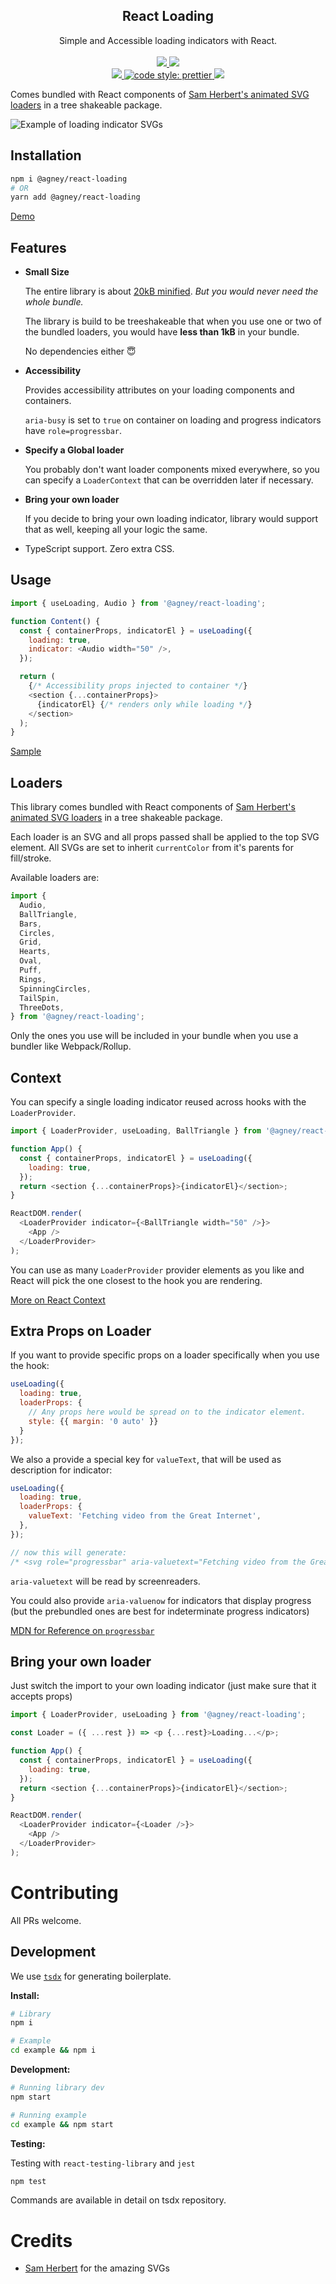 <h2 align="center">React Loading</h2>
<p align="center">
Simple and Accessible loading indicators with React.
<br />
<br />
<a href="https://www.npmjs.com/package/@agney/react-loading">
  <img src="https://badge.fury.io/js/%40agney%2Freact-loading.svg" />
</a>
<img src="https://img.shields.io/badge/module%20formats-cjs%2C%20esm-green.svg" />
<br />
<a href="https://github.com/agneym/react-loading/actions">
  <img src="https://github.com/agneym/react-loading/workflows/CI/badge.svg" />
</a>
<a href="https://prettier.io">
  <img alt="code style: prettier" src="https://img.shields.io/badge/code_style-prettier-ff69b4.svg?style=flat-square" />
</a>
<a href="http://makeapullrequest.com">
  <img src="https://img.shields.io/badge/PRs-welcome-brightgreen.svg?style=flat-square" />
</a>

Comes bundled with React components of [Sam Herbert's animated SVG loaders](https://github.com/SamHerbert/SVG-Loaders) in a tree shakeable package.

![Example of loading indicator SVGs](./example/indicator.gif)

## Installation

```bash
npm i @agney/react-loading
# OR
yarn add @agney/react-loading
```

[Demo](https://agneym.github.io/react-loading/)

## Features

- **Small Size**

  The entire library is about [20kB minified](https://bundlephobia.com/result?p=@agney/react-loading). _But you would never need the whole bundle._

  The library is build to be treeshakeable that when you use one or two of the bundled loaders, you would have **less than 1kB** in your bundle.

  No dependencies either 😇

- **Accessibility**

  Provides accessibility attributes on your loading components and containers.

  `aria-busy` is set to `true` on container on loading and progress indicators have `role=progressbar`.

- **Specify a Global loader**

  You probably don't want loader components mixed everywhere, so you can specify a `LoaderContext` that can be overridden later if necessary.

- **Bring your own loader**

  If you decide to bring your own loading indicator, library would support that as well, keeping all your logic the same.

- TypeScript support. Zero extra CSS.

## Usage

```javascript
import { useLoading, Audio } from '@agney/react-loading';

function Content() {
  const { containerProps, indicatorEl } = useLoading({
    loading: true,
    indicator: <Audio width="50" />,
  });

  return (
    {/* Accessibility props injected to container */}
    <section {...containerProps}>
      {indicatorEl} {/* renders only while loading */}
    </section>
  );
}
```
[Sample](https://codesandbox.io/s/agneyreact-loading-example-9jj7c)

## Loaders

This library comes bundled with React components of [Sam Herbert's animated SVG loaders](https://github.com/SamHerbert/SVG-Loaders) in a tree shakeable package.

Each loader is an SVG and all props passed shall be applied to the top SVG element. All SVGs are set to inherit `currentColor` from it's parents for fill/stroke.

Available loaders are:

```javascript
import {
  Audio,
  BallTriangle,
  Bars,
  Circles,
  Grid,
  Hearts,
  Oval,
  Puff,
  Rings,
  SpinningCircles,
  TailSpin,
  ThreeDots,
} from '@agney/react-loading';
```

Only the ones you use will be included in your bundle when you use a bundler like Webpack/Rollup.

## Context

You can specify a single loading indicator reused across hooks with the `LoaderProvider`.

```javascript
import { LoaderProvider, useLoading, BallTriangle } from '@agney/react-loading';

function App() {
  const { containerProps, indicatorEl } = useLoading({
    loading: true,
  });
  return <section {...containerProps}>{indicatorEl}</section>;
}

ReactDOM.render(
  <LoaderProvider indicator={<BallTriangle width="50" />}>
    <App />
  </LoaderProvider>
);
```

You can use as many `LoaderProvider` provider elements as you like and React will pick the one closest to the hook you are rendering.

[More on React Context](https://reactjs.org/docs/context.html)

## Extra Props on Loader

If you want to provide specific props on a loader specifically when you use the hook:

```javascript
useLoading({
  loading: true,
  loaderProps: {
    // Any props here would be spread on to the indicator element.
    style: {{ margin: '0 auto' }}
  }
});
```

We also a provide a special key for `valueText`, that will be used as description for indicator:

```javascript
useLoading({
  loading: true,
  loaderProps: {
    valueText: 'Fetching video from the Great Internet',
  },
});

// now this will generate:
/* <svg role="progressbar" aria-valuetext="Fetching video from the Great Internet"></svg>*/
```

`aria-valuetext` will be read by screenreaders.

You could also provide `aria-valuenow` for indicators that display progress (but the prebundled ones are best for indeterminate progress indicators)

[MDN for Reference on `progressbar`](https://developer.mozilla.org/en-US/docs/Web/Accessibility/ARIA/ARIA_Techniques/Using_the_progressbar_role)

## Bring your own loader

Just switch the import to your own loading indicator (just make sure that it accepts props)

```javascript
import { LoaderProvider, useLoading } from '@agney/react-loading';

const Loader = ({ ...rest }) => <p {...rest}>Loading...</p>;

function App() {
  const { containerProps, indicatorEl } = useLoading({
    loading: true,
  });
  return <section {...containerProps}>{indicatorEl}</section>;
}

ReactDOM.render(
  <LoaderProvider indicator={<Loader />}>
    <App />
  </LoaderProvider>
);
```

# Contributing

All PRs welcome.

## Development

We use [`tsdx`](https://github.com/formium/tsdx) for generating boilerplate.

**Install:**

```bash
# Library
npm i

# Example
cd example && npm i
```

**Development:**

```bash
# Running library dev
npm start

# Running example
cd example && npm start
```

**Testing:**

Testing with `react-testing-library` and `jest`

```bash
npm test
```

Commands are available in detail on tsdx repository.

# Credits

- [Sam Herbert](http://samherbert.net/) for the amazing SVGs
